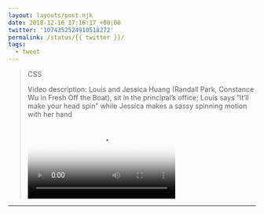 ```yaml
---
layout: layouts/post.njk
date: 2018-12-16 17:16:17 +00:00
twitter: '1074352524910518272'
permalink: /status/{{ twitter }}/
tags: 
  - tweet
---
```


> CSS 
> 
> <p class="sr-only">Video description: Louis and Jessica Huang (Randall Park, Constance Wu in Fresh Off the Boat), sit in the principal’s office; Louis says “It‘ll make your head spin” while Jessica makes a sassy spinning motion with her hand</p>
> 
> <video controls loop preload="metadata" poster="/img/Dujd4xqUUAA9eZl.jpg"><source src="/img/1074352524910518272-Dujd4xqUUAA9eZl.mp4">Your browser does not support the video tag.</video>

---
